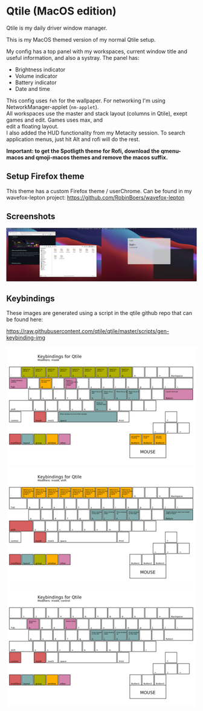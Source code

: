 # Qtile (MacOS edition)

Qtile is my daily driver window manager. 

This is my MacOS themed version of my normal Qtile setup.

My config has a top panel with my workspaces, current window title and useful information, and also a systray. The panel has:

- Brightness indicator
- Volume indicator
- Battery indicator
- Date and time

This config uses `feh` for the wallpaper. For networking I'm using NetworkManager-applet (`nm-applet`).  
All workspaces use the master and stack layout (columns in Qtile), exept games and edit. Games uses max, and  
edit a floating layout.  
I also added the HUD functionality from my Metacity session. To search application menus, just hit Alt and rofi will do the rest.

**Important: to get the Spotligth theme for Rofi, download the qmenu-macos and qmoji-macos themes and remove the macos suffix.**

## Setup Firefox theme

This theme has a custom Firefox theme / userChrome. Can be found in my wavefox-lepton project: <https://github.com/RobinBoers/wavefox-lepton>

## Screenshots

![](screenshot.png)

## Keybindings
These images are generated using a script in the qtile github repo that can be found here:  

<https://raw.githubusercontent.com/qtile/qtile/master/scripts/gen-keybinding-img>

![](../qtile/keybinds/mod4.png)
![](../qtile/keybinds/mod4-shift.png)
![](../qtile/keybinds/mod4-control.png)
